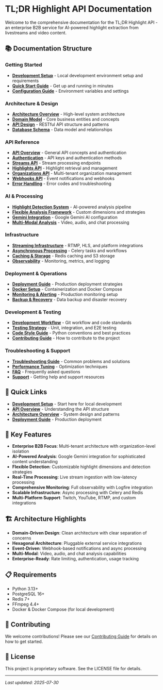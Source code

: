 # TL;DR Highlight API Documentation

Welcome to the comprehensive documentation for the TL;DR Highlight API - an enterprise B2B service for AI-powered highlight extraction from livestreams and video content.

## 📚 Documentation Structure

### Getting Started
- [**Development Setup**](./development-setup.md) - Local development environment setup and requirements
- [**Quick Start Guide**](./quick-start.md) - Get up and running in minutes
- [**Configuration Guide**](./configuration.md) - Environment variables and settings

### Architecture & Design
- [**Architecture Overview**](./architecture/overview.md) - High-level system architecture
- [**Domain Model**](./architecture/domain-model.md) - Core business entities and concepts
- [**API Design**](./api/overview.md) - RESTful API structure and patterns
- [**Database Schema**](./architecture/database-schema.md) - Data model and relationships

### API Reference
- [**API Overview**](./api/overview.md) - General API concepts and authentication
- [**Authentication**](./api/authentication.md) - API keys and authentication methods
- [**Streams API**](./api/streams.md) - Stream processing endpoints
- [**Highlights API**](./api/highlights.md) - Highlight retrieval and management
- [**Organizations API**](./api/organizations.md) - Multi-tenant organization management
- [**Webhooks API**](./api/webhooks.md) - Event notifications and webhooks
- [**Error Handling**](./api/errors.md) - Error codes and troubleshooting

### AI & Processing
- [**Highlight Detection System**](./ai/highlight-detection.md) - AI-powered analysis pipeline
- [**Flexible Analysis Framework**](./ai/analysis-framework.md) - Custom dimensions and strategies
- [**Gemini Integration**](./ai/gemini-integration.md) - Google Gemini AI configuration
- [**Multi-Modal Analysis**](./ai/multi-modal.md) - Video, audio, and chat processing

### Infrastructure
- [**Streaming Infrastructure**](./infrastructure/streaming.md) - RTMP, HLS, and platform integrations
- [**Asynchronous Processing**](./infrastructure/async-processing.md) - Celery tasks and workflows
- [**Caching & Storage**](./infrastructure/storage.md) - Redis caching and S3 storage
- [**Observability**](./infrastructure/observability.md) - Monitoring, metrics, and logging

### Deployment & Operations
- [**Deployment Guide**](./deployment/overview.md) - Production deployment strategies
- [**Docker Setup**](./deployment/docker.md) - Containerization and Docker Compose
- [**Monitoring & Alerting**](./deployment/monitoring.md) - Production monitoring setup
- [**Backup & Recovery**](./deployment/backup.md) - Data backup and disaster recovery

### Development & Testing
- [**Development Workflow**](./development/workflow.md) - Git workflow and code standards
- [**Testing Strategy**](./development/testing.md) - Unit, integration, and E2E testing
- [**Code Style Guide**](./development/code-style.md) - Python conventions and best practices
- [**Contributing Guide**](./development/contributing.md) - How to contribute to the project

### Troubleshooting & Support
- [**Troubleshooting Guide**](./troubleshooting/common-issues.md) - Common problems and solutions
- [**Performance Tuning**](./troubleshooting/performance.md) - Optimization techniques
- [**FAQ**](./troubleshooting/faq.md) - Frequently asked questions
- [**Support**](./troubleshooting/support.md) - Getting help and support resources

## 🚀 Quick Links

- **[Development Setup](./development-setup.md)** - Start here for local development
- **[API Overview](./api/overview.md)** - Understanding the API structure
- **[Architecture Overview](./architecture/overview.md)** - System design and patterns
- **[Deployment Guide](./deployment/overview.md)** - Production deployment

## 🎯 Key Features

- **Enterprise B2B Focus**: Multi-tenant architecture with organization-level isolation
- **AI-Powered Analysis**: Google Gemini integration for sophisticated content understanding
- **Flexible Detection**: Customizable highlight dimensions and detection strategies
- **Real-Time Processing**: Live stream ingestion with low-latency processing
- **Comprehensive Monitoring**: Full observability with Logfire integration
- **Scalable Infrastructure**: Async processing with Celery and Redis
- **Multi-Platform Support**: Twitch, YouTube, RTMP, and custom integrations

## 🏗️ Architecture Highlights

- **Domain-Driven Design**: Clean architecture with clear separation of concerns
- **Hexagonal Architecture**: Pluggable external service integrations
- **Event-Driven**: Webhook-based notifications and async processing
- **Multi-Modal**: Video, audio, and chat analysis capabilities
- **Enterprise-Ready**: Rate limiting, authentication, usage tracking

## 📋 Requirements

- Python 3.13+
- PostgreSQL 16+
- Redis 7+
- FFmpeg 4.4+
- Docker & Docker Compose (for local development)

## 🤝 Contributing

We welcome contributions! Please see our [Contributing Guide](./development/contributing.md) for details on how to get started.

## 📜 License

This project is proprietary software. See the LICENSE file for details.

---

*Last updated: 2025-07-30*